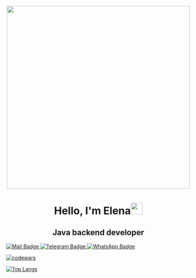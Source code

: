<div id="header" align="center">
  <img src="https://media.giphy.com/media/6YSADgD7I0V1Z78txw/giphy.gif" width="500"/>
</div>

<h1 align="center">Hello, I'm Elena<img src="https://github.com/blackcater/blackcater/raw/main/images/Hi.gif" height="32"/></h1>
<h2 align="center">Java backend developer</h2>

<div id="badges">
  <a href="http://my.mail.ru/mail/9265312018">
    <img src="https://img.shields.io/badge/@mail-blue?style=for-the-badge&logo=mail&logoColor=orange&text-decoration-line=none" alt="Mail Badge"/>
  </a>
  <a href="https://t.me/terapanthera">
    <img src="https://img.shields.io/badge/Telegram-2CA5E0?style=for-the-badge&logo=telegram&logoColor=white&text-decoration-line=none" alt="Telegram Badge"/>
  </a>
  <a href="https://wa.me/79265312018">
    <img src="https://img.shields.io/badge/WhatsApp-25D366?style=for-the-badge&logo=whatsapp&logoColor=white&text-decoration-line=none" alt="WhatsApp Badge"/>
  </a>
</div>

[![codewars](https://www.codewars.com/users/Terapanthera/badges/small)](https://www.codewars.com/users/LenaNedorez) 

[![Top Langs](https://github-readme-stats.vercel.app/api/top-langs/?username=LenaNedorez&layout=compact&theme=vision-friendly-dark&hide=javascript,html,stylus,css)](https://github.com/anuraghazra/github-readme-stats)

<!--
**LenaNedorez/LenaNedorez** is a ✨ _special_ ✨ repository because its `README.md` (this file) appears on your GitHub profile.

Here are some ideas to get you started:

- 🔭 I’m currently working on ...
- 🌱 I’m currently learning ...
- 👯 I’m looking to collaborate on ...
- 🤔 I’m looking for help with ...
- 💬 Ask me about ...
- 📫 How to reach me: ...
- ⚡ Fun fact: ...
-->
